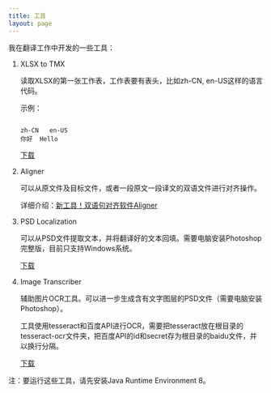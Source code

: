 ```yaml
---
title: 工具
layout: page
---
```


我在翻译工作中开发的一些工具：


1. XLSX to TMX

	读取XLSX的第一张工作表，工作表要有表头，比如zh-CN, en-US这样的语言代码。

	示例：

	```

	zh-CN	en-US
	你好	Hello
	```
	
	[下载](https://github.com/xulihang/Translation-Tools/releases/download/v1.0/XLSXToTMX.jar)
	
2. Aligner

	可以从原文件及目标文件，或者一段原文一段译文的双语文件进行对齐操作。

	详细介绍：[新工具！双语句对齐软件Aligner](/zh/new-tool-bitext-aligner/)
	
3. PSD Localization

	可以从PSD文件提取文本，并将翻译好的文本回填。需要电脑安装Photoshop完整版，目前只支持Windows系统。

	[下载](https://github.com/xulihang/Translation-Tools/releases/download/v1.0/PSDLocalization.zip)
	
4. Image Transcriber

	辅助图片OCR工具。可以进一步生成含有文字图层的PSD文件（需要电脑安装Photoshop）。
	
	工具使用tesseract和百度API进行OCR，需要把tesseract放在根目录的tesseract-ocr文件夹，把百度API的id和secret存为根目录的baidu文件，并以换行分隔。
		
	[下载](https://github.com/xulihang/ImageTranscriber/releases/download/v1.1/ImageTranscriber.zip)

注：要运行这些工具，请先安装Java Runtime Environment 8。